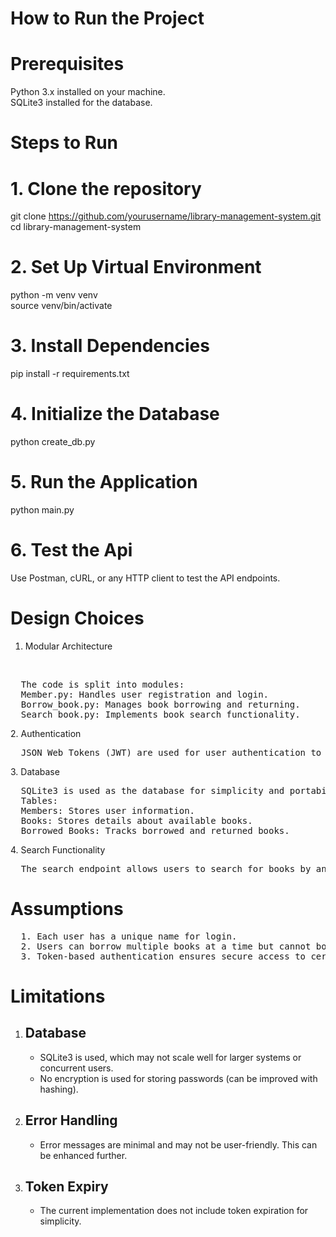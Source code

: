 # How to Run the Project
# Prerequisites
Python 3.x installed on your machine.
<br>
SQLite3 installed for the database.
<br>
# Steps to Run
# 1. Clone the repository
git clone https://github.com/yourusername/library-management-system.git
<br>
cd library-management-system
<br>
# 2. Set Up Virtual Environment
python -m venv venv
<br>
source venv/bin/activate
# 3. Install Dependencies
pip install -r requirements.txt

# 4. Initialize the Database
python create_db.py

# 5. Run the Application
python main.py

# 6. Test the Api
Use Postman, cURL, or any HTTP client to test the API endpoints.

# Design Choices
1. Modular Architecture
<br>
<pre>
  The code is split into modules:
  Member.py: Handles user registration and login. 
  Borrow_book.py: Manages book borrowing and returning. 
  Search_book.py: Implements book search functionality. 
</pre>
2. Authentication
<br>
<pre>
  JSON Web Tokens (JWT) are used for user authentication to ensure secure access to API endpoints.
</pre>
3. Database
<br>
<pre>
  SQLite3 is used as the database for simplicity and portability.
  Tables:
  Members: Stores user information.
  Books: Stores details about available books.
  Borrowed_Books: Tracks borrowed and returned books.
</pre>
4. Search Functionality
<br>
<pre>
  The search endpoint allows users to search for books by any detail (e.g., title, author).
</pre>
<h1>Assumptions</h1>
<pre>
  1. Each user has a unique name for login.
  2. Users can borrow multiple books at a time but cannot borrow the same book twice.
  3. Token-based authentication ensures secure access to certain endpoints.
</pre>
<h1>Limitations</h1>
<ol>
  <li><h2>Database</h2>
    <ul>
      <li>SQLite3 is used, which may not scale well for larger systems or concurrent users.</li>
      <li>No encryption is used for storing passwords (can be improved with hashing).</li>
    </ul>
  </li>
  <li><h2>Error Handling</h2>
    <ul>
      <li>Error messages are minimal and may not be user-friendly. This can be enhanced further.</li>
    </ul>
  </li>
  <li><h2>Token Expiry</h2>
    <ul>
      <li>The current implementation does not include token expiration for simplicity.</li>
    </ul>
  </li>
</ol>



